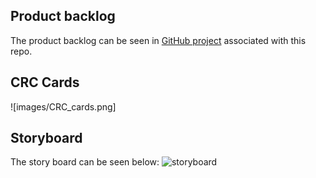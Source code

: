 ## Product backlog
The product backlog can be seen in [GitHub project](https://github.com/orgs/CMPUT301F25royale/projects/1) associated with this repo.
## CRC Cards
![images/CRC_cards.png]
## Storyboard
The story board can be seen below:
![storyboard](images/storyboard.png)
